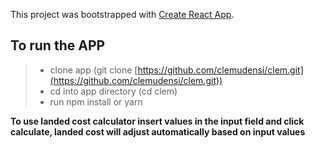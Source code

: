 This project was bootstrapped with [Create React App](https://github.com/facebookincubator/create-react-app).

## To run the APP
> * clone app (git clone [https://github.com/clemudensi/clem.git](https://github.com/clemudensi/clem.git))
> * cd into app directory (cd clem)
> * run npm install or yarn


**To use landed cost calculator insert values in the input field and click 
calculate, landed cost will adjust automatically based on input values** 